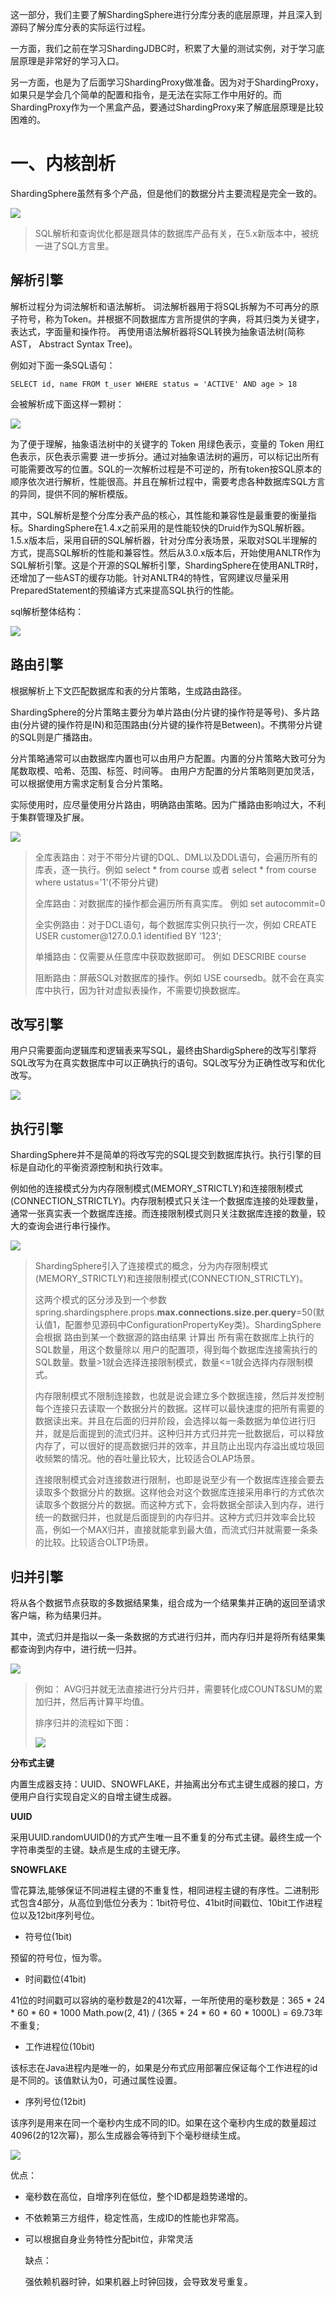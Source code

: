 
这一部分，我们主要了解ShardingSphere进行分库分表的底层原理，并且深入到源码了解分库分表的实际运行过程。

一方面，我们之前在学习ShardingJDBC时，积累了大量的测试实例，对于学习底层原理是非常好的学习入口。

另一方面，也是为了后面学习ShardingProxy做准备。因为对于ShardingProxy，如果只是学会几个简单的配置和指令，是无法在实际工作中用好的。而ShardingProxy作为一个黑盒产品，要通过ShardingProxy来了解底层原理是比较困难的。

# 一、内核剖析

ShardingSphere虽然有多个产品，但是他们的数据分片主要流程是完全一致的。

![](./asserts/3.1.png)

> SQL解析和查询优化都是跟具体的数据库产品有关，在5.x新版本中，被统一进了SQL方言里。

## 解析引擎

解析过程分为词法解析和语法解析。 词法解析器用于将SQL拆解为不可再分的原子符号，称为Token。并根据不同数据库方言所提供的字典，将其归类为关键字，表达式，字面量和操作符。 再使用语法解析器将SQL转换为抽象语法树(简称AST， Abstract Syntax Tree)。

例如对下面一条SQL语句：

    SELECT id, name FROM t_user WHERE status = 'ACTIVE' AND age > 18

会被解析成下面这样一颗树：

![](./asserts/3.2.png)

为了便于理解，抽象语法树中的关键字的 Token 用绿色表示，变量的 Token 用红色表示，灰色表示需要
进⼀步拆分。通过对抽象语法树的遍历，可以标记出所有可能需要改写的位置。SQL的一次解析过程是不可逆的，所有token按SQL原本的顺序依次进行解析，性能很高。并且在解析过程中，需要考虑各种数据库SQL方言的异同，提供不同的解析模版。

其中，SQL解析是整个分库分表产品的核心，其性能和兼容性是最重要的衡量指标。ShardingSphere在1.4.x之前采用的是性能较快的Druid作为SQL解析器。1.5.x版本后，采用自研的SQL解析器，针对分库分表场景，采取对SQL半理解的方式，提高SQL解析的性能和兼容性。然后从3.0.x版本后，开始使用ANLTR作为SQL解析引擎。这是个开源的SQL解析引擎，ShardingSphere在使用ANLTR时，还增加了一些AST的缓存功能。针对ANLTR4的特性，官网建议尽量采用PreparedStatement的预编译方式来提高SQL执行的性能。

sql解析整体结构：

![](./asserts/3.3.png)

## 路由引擎

根据解析上下文匹配数据库和表的分片策略，生成路由路径。

ShardingSphere的分片策略主要分为单片路由(分片键的操作符是等号)、多片路由(分片键的操作符是IN)和范围路由(分片键的操作符是Between)。不携带分片键的SQL则是广播路由。

分片策略通常可以由数据库内置也可以由用户方配置。内置的分片策略大致可分为尾数取模、哈希、范围、标签、时间等。 由用户方配置的分片策略则更加灵活，可以根据使用方需求定制复合分片策略。

实际使用时，应尽量使用分片路由，明确路由策略。因为广播路由影响过大，不利于集群管理及扩展。

![](./asserts/3.4.png)

> 全库表路由：对于不带分片键的DQL、DML以及DDL语句，会遍历所有的库表，逐一执行。例如 select \* from course 或者 select \* from course where ustatus='1'(不带分片键)
>
> 全库路由：对数据库的操作都会遍历所有真实库。 例如 set autocommit=0
>
> 全实例路由：对于DCL语句，每个数据库实例只执行一次，例如 CREATE USER customer\@127.0.0.1 identified BY '123';
>
> 单播路由：仅需要从任意库中获取数据即可。 例如 DESCRIBE course
>
> 阻断路由：屏蔽SQL对数据库的操作。例如  USE coursedb。就不会在真实库中执行，因为针对虚拟表操作，不需要切换数据库。

## 改写引擎

用户只需要面向逻辑库和逻辑表来写SQL，最终由ShardigSphere的改写引擎将SQL改写为在真实数据库中可以正确执行的语句。SQL改写分为正确性改写和优化改写。

![](./asserts/3.5.png)

## 执行引擎

ShardingSphere并不是简单的将改写完的SQL提交到数据库执行。执行引擎的目标是自动化的平衡资源控制和执行效率。

例如他的连接模式分为内存限制模式(MEMORY\_STRICTLY)和连接限制模式(CONNECTION\_STRICTLY)。内存限制模式只关注一个数据库连接的处理数量，通常一张真实表一个数据库连接。而连接限制模式则只关注数据库连接的数量，较大的查询会进行串行操作。

![](./asserts/3.6.png)

> ShardingSphere引入了连接模式的概念，分为内存限制模式(MEMORY\_STRICTLY)和连接限制模式(CONNECTION\_STRICTLY)。
>
> 这两个模式的区分涉及到一个参数  spring.shardingsphere.props.**max.connections.size.per.query**=50(默认值1，配置参见源码中ConfigurationPropertyKey类)。ShardingSphere会根据 路由到某一个数据源的路由结果 计算出 所有需在数据库上执行的SQL数量，用这个数量除以 用户的配置项，得到每个数据库连接需执行的SQL数量。数量>1就会选择连接限制模式，数量<=1就会选择内存限制模式。
>
> 内存限制模式不限制连接数，也就是说会建立多个数据连接，然后并发控制每个连接只去读取一个数据分片的数据。这样可以最快速度的把所有需要的数据读出来。并且在后面的归并阶段，会选择以每一条数据为单位进行归并，就是后面提到的流式归并。这种归并方式归并完一批数据后，可以释放内存了，可以很好的提高数据归并的效率，并且防止出现内存溢出或垃圾回收频繁的情况。他的吞吐量比较大，比较适合OLAP场景。
>
> 连接限制模式会对连接数进行限制，也即是说至少有一个数据库连接会要去读取多个数据分片的数据。这样他会对这个数据库连接采用串行的方式依次读取多个数据分片的数据。而这种方式下，会将数据全部读入到内存，进行统一的数据归并，也就是后面提到的内存归并。这种方式归并效率会比较高，例如一个MAX归并，直接就能拿到最大值，而流式归并就需要一条条的比较。比较适合OLTP场景。

## 归并引擎

将从各个数据节点获取的多数据结果集，组合成为一个结果集并正确的返回至请求客户端，称为结果归并。

其中，流式归并是指以一条一条数据的方式进行归并，而内存归并是将所有结果集都查询到内存中，进行统一归并。

![](./asserts/3.7.png)

> 例如： AVG归并就无法直接进行分片归并，需要转化成COUNT\&SUM的累加归并，然后再计算平均值。
>
> 排序归并的流程如下图：
>
> ![](./asserts/3.8.png)

**分布式主键**

内置生成器支持：UUID、SNOWFLAKE，并抽离出分布式主键生成器的接口，方便用户自行实现自定义的自增主键生成器。

**UUID**

采用UUID.randomUUID()的方式产生唯一且不重复的分布式主键。最终生成一个字符串类型的主键。缺点是生成的主键无序。

**SNOWFLAKE**

雪花算法,能够保证不同进程主键的不重复性，相同进程主键的有序性。二进制形式包含4部分，从高位到低位分表为：1bit符号位、41bit时间戳位、10bit工作进程位以及12bit序列号位。

*   符号位(1bit)

预留的符号位，恒为零。

*   时间戳位(41bit)

41位的时间戳可以容纳的毫秒数是2的41次幂，一年所使用的毫秒数是：365 \* 24 \* 60 \* 60 \* 1000 Math.pow(2, 41) / (365 \* 24 \* 60 \* 60 \* 1000L) = 69.73年不重复;

*   工作进程位(10bit)

该标志在Java进程内是唯一的，如果是分布式应用部署应保证每个工作进程的id是不同的。该值默认为0，可通过属性设置。

*   序列号位(12bit)

该序列是用来在同一个毫秒内生成不同的ID。如果在这个毫秒内生成的数量超过4096(2的12次幂)，那么生成器会等待到下个毫秒继续生成。

![](./asserts/3.9.png)

优点：

*   毫秒数在高位，自增序列在低位，整个ID都是趋势递增的。

*   不依赖第三方组件，稳定性高，生成ID的性能也非常高。

*   可以根据自身业务特性分配bit位，非常灵活

    缺点：

    强依赖机器时钟，如果机器上时钟回拨，会导致发号重复。